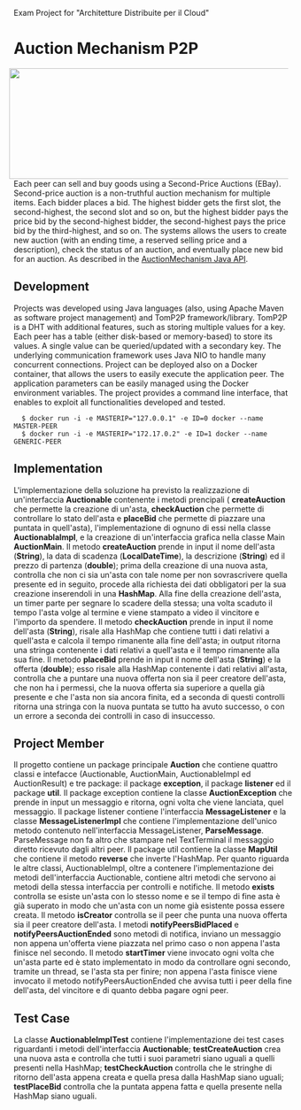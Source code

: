 Exam Project for "Architetture Distribuite per il Cloud"
# Auction Mechanism P2P
<img src="https://rokt.com/wp-content/uploads/2019/04/auction-3.png" align="right" Hspace="8" Vspace="0" width="600" height="200"
Border="0">
Each peer can sell and buy goods using a Second-Price Auctions (EBay). 
Second-price auction is a non-truthful auction mechanism for multiple items. 
Each bidder places a bid. The highest bidder gets the first slot, the second-highest, the second slot and so on, 
but the highest bidder pays the price bid by the second-highest bidder, the second-highest pays the price bid by the third-highest, and so on. 
The systems allows the users to create new auction (with an ending time, a reserved selling price and a description), 
check the status of an auction, and eventually place new bid for an auction. As described in the [AuctionMechanism Java API](https://github.com/Peppen/Auction/blob/master/src/main/java/auction/Auctionable.java).

## Development
Projects was developed using Java languages (also, using Apache Maven as software project management) and TomP2P framework/library. TomP2P is a DHT with additional features, such as storing multiple values for a key. Each peer has a table (either disk-based or memory-based) to store its values. A single value can be queried/updated with a secondary key. The underlying communication framework uses Java NIO to handle many concurrent connections. Project can be deployed also on a Docker container, that allows the users to easily execute the application peer. The application parameters can be easily managed using the Docker environment variables. The project provides a command line interface, that enables to exploit all functionalities developed and tested. <br>
```
  $ docker run -i -e MASTERIP="127.0.0.1" -e ID=0 docker --name MASTER-PEER
  $ docker run -i -e MASTERIP="172.17.0.2" -e ID=1 docker --name GENERIC-PEER 
```

## Implementation

L'implementazione della soluzione ha previsto la realizzazione di un'interfaccia **Auctionable** contenente i metodi prencipali ( **createAuction** che permette la creazione di un'asta, **checkAuction** che permette di controllare lo stato dell'asta e **placeBid** che permette di piazzare una puntata in quell'asta), l'implementazione di ognuno di essi nella classe **AuctionablaImpl**, e la creazione di un'interfaccia grafica nella classe Main **AuctionMain**. Il metodo **createAuction** prende in input il nome dell'asta (**String**), la data di scadenza (**LocalDateTime**), la descrizione (**String**) ed il prezzo di partenza (**double**); prima della creazione di una nuova asta, controlla che non ci sia un'asta con tale nome per non sovrascrivere quella presente ed in seguito, procede alla richiesta dei dati obbligatori per la sua creazione inserendoli in una **HashMap**. Alla fine della creazione dell'asta, un timer parte per segnare lo scadere della stessa; una volta scaduto il tempo l'asta volge al termine e viene stampato a video il vincitore e l'importo da spendere.
Il metodo **checkAuction** prende in input il nome dell'asta (**String**), risale alla HashMap che contiene tutti i dati relativi a quell'asta e calcola il tempo rimanente alla fine dell'asta; in output ritorna una stringa contenente i dati relativi a quell'asta e il tempo rimanente alla sua fine.
Il metodo **placeBid** prende in input il nome dell'asta (**String**) e la offerta (**double**); esso risale alla HashMap contenente i dati relativi all'asta, controlla che a puntare una nuova offerta non sia il peer creatore dell'asta, che non ha i permessi, che la nuova offerta sia superiore a quella già presente e che l'asta non sia ancora finita, ed a seconda di questi controlli ritorna una stringa con la nuova puntata se tutto ha avuto successo, o con un errore a seconda dei controlli in caso di insuccesso.

## Project Member

Il progetto contiene un package principale **Auction** che contiene quattro classi e intefacce (Auctionable, AuctionMain, AuctionableImpl ed AuctionResult) e tre package: il package **exception**, il package **listener** ed il package **util**. Il package exception contiene la classe **AuctionException** che prende in input un messaggio e ritorna, ogni volta che viene lanciata, quel messaggio. Il package listener contiene l'interfaccia **MessageListener** e la classe **MessageListenerImpl** che contiene l'implementazione dell'unico metodo contenuto nell'interfaccia MessageListener, **ParseMessage**. ParseMessage non fa altro che stampare nel TextTerminal il messaggio diretto ricevuto dagli altri peer. Il package util contiene la classe **MapUtil** che contiene il metodo **reverse** che inverte l'HashMap. 
Per quanto riguarda le altre classi, AuctionableImpl, oltre a contenere l'implementazione dei metodi dell'interfaccia Auctionable, contiene altri metodi che servono ai metodi della stessa interfaccia per controlli e notifiche. Il metodo **exists** controlla se esiste un'asta con lo stesso nome e se il tempo di fine asta è già superato in modo che un'asta con un nome già esistente possa essere creata.
Il metodo **isCreator** controlla se il peer che punta una nuova offerta sia il peer creatore dell'asta. I metodi **notifyPeersBidPlaced** e **notifyPeersAuctionEnded** sono metodi di notifica, inviano un messaggio non appena un'offerta viene piazzata nel primo caso o non appena l'asta finisce nel secondo. Il metodo **startTimer** viene invocato ogni volta che un'asta parte ed è stato implementato in modo da controllare ogni secondo, tramite un thread, se l'asta sta per finire; non appena l'asta finisce viene invocato il metodo notifyPeersAuctionEnded che avvisa tutti i peer della fine dell'asta, del vincitore e di quanto debba pagare ogni peer.

## Test Case

La classe **AuctionableImplTest** contiene l'implementazione dei test cases riguardanti i metodi dell'interfaccia **Auctionable**;
**testCreateAuction** crea una nuova asta e controlla che tutti i suoi parametri siano uguali a quelli presenti nella HashMap; **testCheckAuction** controlla che le stringhe di ritorno dell'asta appena creata e quella presa dalla HashMap siano uguali; **testPlaceBid** controlla che la puntata appena fatta e quella presente nella HashMap siano uguali. 


